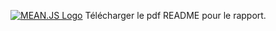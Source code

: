 [![MEAN.JS Logo](http://meanjs.org/img/logo-small.png)](http://meanjs.org/)
Télécharger le pdf README pour le rapport.
